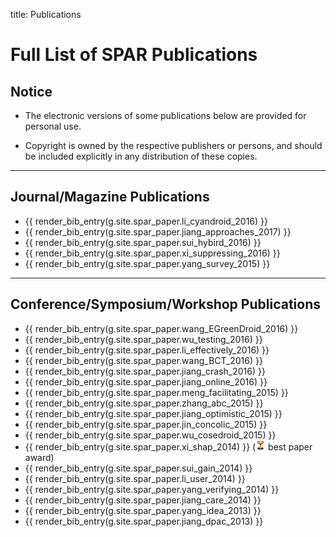 title: Publications

# Full List of SPAR Publications

## Notice

* The electronic versions of some publications below are provided for personal use.

* Copyright is owned by the respective publishers or persons, and should be included explicitly in any distribution of these copies.

---

## Journal/Magazine Publications

* {{ render_bib_entry(g.site.spar_paper.li_cyandroid_2016) }}
* {{ render_bib_entry(g.site.spar_paper.jiang_approaches_2017) }}
* {{ render_bib_entry(g.site.spar_paper.sui_hybird_2016) }}
* {{ render_bib_entry(g.site.spar_paper.xi_suppressing_2016) }}
* {{ render_bib_entry(g.site.spar_paper.yang_survey_2015) }}

---

## Conference/Symposium/Workshop Publications
* {{ render_bib_entry(g.site.spar_paper.wang_EGreenDroid_2016) }}
* {{ render_bib_entry(g.site.spar_paper.wu_testing_2016) }}
* {{ render_bib_entry(g.site.spar_paper.li_effectively_2016) }}
* {{ render_bib_entry(g.site.spar_paper.wang_BCT_2016) }}
* {{ render_bib_entry(g.site.spar_paper.jiang_crash_2016) }}
* {{ render_bib_entry(g.site.spar_paper.jiang_online_2016) }}
* {{ render_bib_entry(g.site.spar_paper.meng_facilitating_2015) }}
* {{ render_bib_entry(g.site.spar_paper.zhang_abc_2015) }}
* {{ render_bib_entry(g.site.spar_paper.jiang_optimistic_2015) }}
* {{ render_bib_entry(g.site.spar_paper.jin_concolic_2015) }}
* {{ render_bib_entry(g.site.spar_paper.wu_cosedroid_2015) }}
* {{ render_bib_entry(g.site.spar_paper.xi_shap_2014) }} (![](img/award.png) best paper award)
* {{ render_bib_entry(g.site.spar_paper.sui_gain_2014) }}
* {{ render_bib_entry(g.site.spar_paper.li_user_2014) }}
* {{ render_bib_entry(g.site.spar_paper.yang_verifying_2014) }}
* {{ render_bib_entry(g.site.spar_paper.jiang_care_2014) }}
* {{ render_bib_entry(g.site.spar_paper.yang_idea_2013) }}
* {{ render_bib_entry(g.site.spar_paper.jiang_dpac_2013) }}
